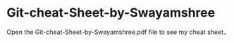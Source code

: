 # Git-cheat-Sheet-by-Swayamshree

Open the 
Git-cheat-Sheet-by-Swayamshree.pdf 
file to see my cheat sheet..

